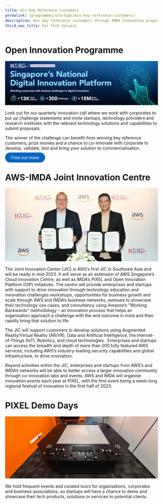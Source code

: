 ```yaml
---
title: Win Key Reference Customers
permalink: /programmes/startups/win-key-reference-customers/
description: Win key reference customers through IMDA Innovation programme
third_nav_title: For Tech Solvers
---
```

# Open Innovation Programme
![](/images/Programmes/open%20innovation%20platform.jpg)

Look out for our quarterly innovation call where we work with corporates to put up challenge statements and invite startups, technology providers and research institutes with the relevant technology solutions and capabilities to submit proposals. 

The winner of the challenge can benefit from winning key reference customers, prize monies and a chance to co-innovate with corporate to develop, validate, test and bring your solution to commercialisation. 

<a href="https://www.openinnovation.sg" target="_blank" style="background-color: #0A66C2; color: white; text-decoration: none; border-radius: 100px; padding-left: 20px; padding-right: 20px; padding-top:8px; padding-bottom:8px">Find out more</a>

# AWS-IMDA Joint Innovation Centre
![](/images/Programmes/AWS_JIC.png)

The Joint Innovation Center (JIC) is AWS’s first JIC in Southeast Asia and will be ready in mid-2023. It will serve as an extension of AWS Singapore’s Cloud Innovation Centre, as well as IMDA’s PIXEL and Open Innovation Platform (OIP) initiatives. The centre will provide enterprises and startups with support to drive innovation through technology education and innovation challenges workshops, opportunities for business growth and scale through AWS and IMDA’s business networks, avenues to showcase their technology use cases, and consultancy using Amazon’s “Working Backwards” methodology – an innovation process that helps an organisation approach a challenge with the end outcome in mind and then rapidly bring that solution to life.

The JIC will support customers to develop solutions using Augmented Reality/Virtual Reality (AR/VR), Data and Artificial Intelligence, the Internet-of-Things (IoT), Robotics, and cloud technologies.&nbsp; Enterprises and startups can access the breadth and depth of more than 200 fully featured AWS services, including AWS’s industry-leading security capabilities and global infrastructure, to drive innovation.

Beyond activities within the JIC, enterprises and startups from AWS’s and IMDA’s networks will be able to better access a larger innovation community through co-innovation labs and events. AWS and IMDA will organise innovation events each year at PIXEL, with the first event being a week-long regional festival of innovation in the first half of 2023.

# PIXEL Demo Days
![](/images/Programmes/Hologram_Table.jpg)

We hold frequent events and curated tours for organisations, corporates and business associations, so startups will have a chance to demo and showcase their tech products, solutions or services to potential clients.